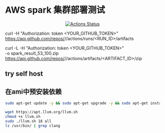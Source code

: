 # AWS spark 集群部署测试

<div align="center">

[![Actions Status](https://github.com/zizdlp/aws_deploy/workflows/TEST_TPCDS/badge.svg)](https://github.com/zizdlp/aws_deploy/actions)

</div>

curl -H "Authorization: token <YOUR_GITHUB_TOKEN>" \
  <https://api.github.com/repos/><OWNER>/<REPO>/actions/runs/<RUN_ID>/artifacts

curl -L -H "Authorization: token <YOUR_GITHUB_TOKEN>" \
  -o spark_result_53_100.zip \
  <https://api.github.com/repos/><OWNER>/<REPO>/actions/artifacts/<ARTIFACT_ID>/zip

## try self host

## 在ami中预安装依赖

```sh
sudo apt-get update -y && sudo apt-get upgrade -y && sudo apt-get install -y tmux unzip git byacc flex bison locales tzdata ccache cmake ninja-build build-essential llvm-11-dev clang-11 libiberty-dev libdwarf-dev libre2-dev libz-dev libssl-dev libboost-all-dev libcurl4-openssl-dev openjdk-11-jdk maven libtbb-dev libjemalloc-dev libspdlog-dev g++ g++-9 g++-10 libmsgsl-dev libgtest-dev nfs-common nfs-kernel-server pkg-config libbenchmark-dev python3 python3-pip mysql-server python3-pymysql
```

```sh
wget https://apt.llvm.org/llvm.sh
chmod +x llvm.sh
sudo ./llvm.sh 18 all
ls /usr/bin/ | grep clang
```
